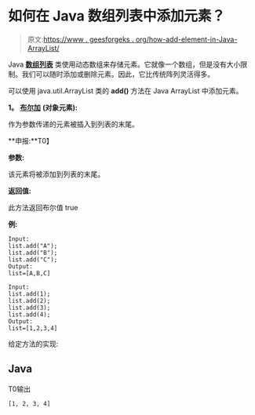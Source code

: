 # 如何在 Java 数组列表中添加元素？

> 原文:[https://www . geesforgeks . org/how-add-element-in-Java-ArrayList/](https://www.geeksforgeeks.org/how-to-add-element-in-java-arraylist/)

Java [**数组列表**](https://www.geeksforgeeks.org/arraylist-in-java/) 类使用动态数组来存储元素。它就像一个数组，但是没有大小限制。我们可以随时添加或删除元素。因此，它比传统阵列灵活得多。

可以使用 java.util.ArrayList 类的 **add()** 方法在 Java ArrayList 中添加元素。

**1。** [**布尔加**](https://www.geeksforgeeks.org/java-util-arraylist-add-method-java/) **(对象元素):**

作为参数传递的元素被插入到列表的末尾。

**申报:**T0】

**参数:**

该元素将被添加到列表的末尾。

**返回值:**

此方法返回布尔值 true

**例:**

```
Input:
list.add("A");
list.add("B");
list.add("C");
Output:
list=[A,B,C]

Input:
list.add(1);
list.add(2);
list.add(3);
list.add(4);
Output:
list=[1,2,3,4]
```

给定方法的实现:

## Java

T0输出

```
[1, 2, 3, 4]
```